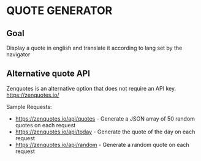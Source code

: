 # QUOTE GENERATOR

## Goal

Display a quote in english and translate it according to lang set by the navigator 

## Alternative quote API

Zenquotes is an alternative option that does not require an API key.
https://zenquotes.io/

Sample Requests:
* https://zenquotes.io/api/quotes - Generate a JSON array of 50 random quotes on each request
* https://zenquotes.io/api/today - Generate the quote of the day on each request
* https://zenquotes.io/api/random - Generate a random quote on each request

